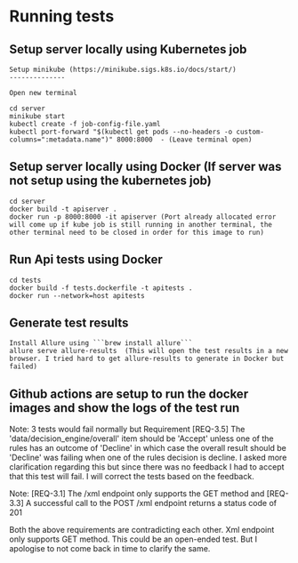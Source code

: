 # Running tests

## Setup server locally using Kubernetes job

    Setup minikube (https://minikube.sigs.k8s.io/docs/start/)
    --------------

    Open new terminal

    cd server
    minikube start
    kubectl create -f job-config-file.yaml
    kubectl port-forward "$(kubectl get pods --no-headers -o custom-columns=":metadata.name")" 8000:8000  - (Leave terminal open)

## Setup server locally using Docker (If server was not setup using the kubernetes job)

    cd server
    docker build -t apiserver .
    docker run -p 8000:8000 -it apiserver (Port already allocated error will come up if kube job is still running in another terminal, the other terminal need to be closed in order for this image to run)

## Run Api tests using Docker

    cd tests
    docker build -f tests.dockerfile -t apitests .
    docker run --network=host apitests

## Generate test results

    Install Allure using ```brew install allure```    
    allure serve allure-results  (This will open the test results in a new browser. I tried hard to get allure-results to generate in Docker but failed)

## Github actions are setup to run the docker images and show the logs of the test run

Note: 3 tests would fail normally but Requirement [REQ-3.5] The 'data/decision_engine/overall' item should be 'Accept' unless one of the rules has an outcome of 'Decline' in which case the overall result should be 'Decline' was failing when one of the rules decision is decline. I asked more clarification regarding this but since there was no feedback I had to accept that this test will fail. I will correct the tests based on the feedback.

Note: [REQ-3.1] The /xml endpoint only supports the GET method and [REQ-3.3] A successful call to the POST /xml endpoint returns a status code of 201

Both the above requirements are contradicting each other. Xml endpoint only supports GET method. This could be an open-ended test. But I apologise to not come back in time to clarify the same.
    
